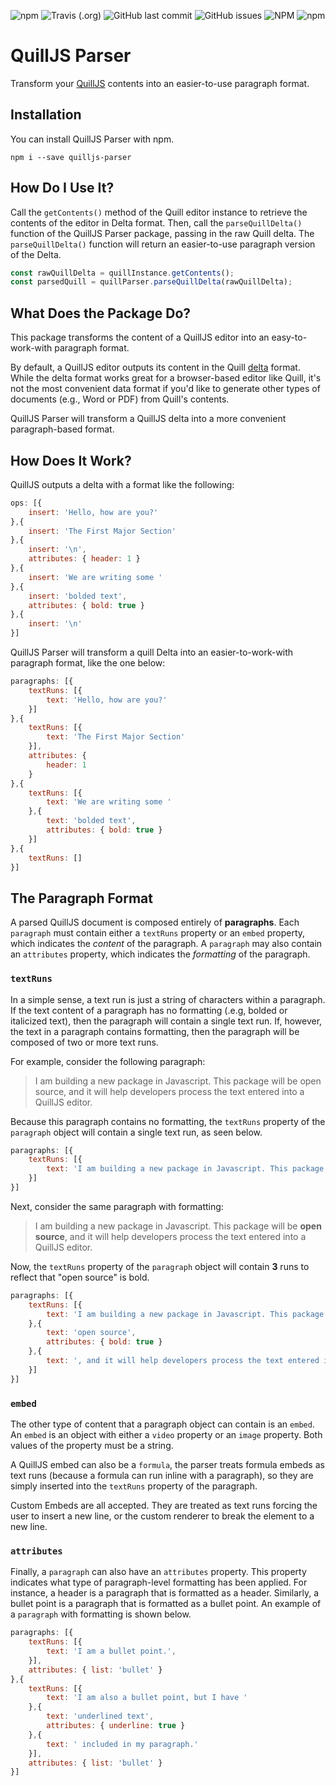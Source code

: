 ![npm](https://img.shields.io/npm/v/quilljs-parser) ![Travis (.org)](https://img.shields.io/travis/com/andrewraygilbert/quilljs-parser) ![GitHub last commit](https://img.shields.io/github/last-commit/andrewraygilbert/quilljs-parser) ![GitHub issues](https://img.shields.io/github/issues/andrewraygilbert/quilljs-parser) ![NPM](https://img.shields.io/npm/l/quilljs-parser) ![npm](https://img.shields.io/npm/dm/quilljs-parser)

# QuillJS Parser
Transform your [QuillJS](https://quilljs.com) contents into an easier-to-use paragraph format.

## Installation
You can install QuillJS Parser with npm.

```
npm i --save quilljs-parser
```
## How Do I Use It?

Call the `getContents()` method of the Quill editor instance to retrieve the contents of the editor in Delta format. Then, call the `parseQuillDelta()` function of the QuillJS Parser package, passing in the raw Quill delta. The `parseQuillDelta()` function will return an easier-to-use paragraph version of the Delta.

```javascript
const rawQuillDelta = quillInstance.getContents();
const parsedQuill = quillParser.parseQuillDelta(rawQuillDelta);
```

## What Does the Package Do?

This package transforms the content of a QuillJS editor into an easy-to-work-with paragraph format.

By default, a QuillJS editor outputs its content in the Quill [delta](https://quilljs.com/docs/delta/) format. While the delta format works great for a browser-based editor like Quill, it's not the most convenient data format if you'd like to generate other types of documents (e.g., Word or PDF) from Quill's contents. 

QuillJS Parser will transform a QuillJS delta into a more convenient paragraph-based format.

## How Does It Work?

QuillJS outputs a delta with a format like the following:

```javascript
ops: [{
    insert: 'Hello, how are you?'
},{
    insert: 'The First Major Section'
},{
    insert: '\n',
    attributes: { header: 1 }
},{
    insert: 'We are writing some '
},{
    insert: 'bolded text',
    attributes: { bold: true }
},{
    insert: '\n'
}]
```

QuillJS Parser will transform a quill Delta into an easier-to-work-with paragraph format, like the one below:

```javascript
paragraphs: [{
    textRuns: [{
        text: 'Hello, how are you?'
    }]
},{
    textRuns: [{
        text: 'The First Major Section'
    }],
    attributes: {
        header: 1
    }
},{
    textRuns: [{
        text: 'We are writing some '
    },{
        text: 'bolded text',
        attributes: { bold: true }
    }]
},{
    textRuns: []
}]
```

## The Paragraph Format

A parsed QuillJS document is composed entirely of **paragraphs**. Each `paragraph` must contain either a `textRuns` property or an `embed` property, which indicates the *content* of the paragraph. A `paragraph` may also contain an `attributes` property, which indicates the *formatting* of the paragraph.

### `textRuns`

In a simple sense, a text run is just a string of characters within a paragraph. If the text content of a paragraph has no formatting (.e.g, bolded or italicized text), then the paragraph will contain a single text run. If, however, the text in a paragraph contains formatting, then the paragraph will be composed of two or more text runs. 

For example, consider the following paragraph:

> I am building a new package in Javascript. This package will be open source, and it will help developers process the text entered into a QuillJS editor.

Because this paragraph contains no formatting, the `textRuns` property of the `paragraph` object will contain a single text run, as seen below.

```javascript
paragraphs: [{
    textRuns: [{
        text: 'I am building a new package in Javascript. This package will be open source, and it will help developers process the text entered into a QuillJS editor.'
    }]
}]
```

Next, consider the same paragraph with formatting:

> I am building a new package in Javascript. This package will be **open source**, and it will help developers process the text entered into a QuillJS editor.

Now, the `textRuns` property of the `paragraph` object will contain **3** runs to reflect that "open source" is bold.

```javascript
paragraphs: [{
    textRuns: [{
        text: 'I am building a new package in Javascript. This package will be '
    },{
        text: 'open source',
        attributes: { bold: true }
    },{
        text: ', and it will help developers process the text entered into a QuillJS editor.'
    }]
}]
```

### `embed`

The other type of content that a paragraph object can contain is an `embed`. An `embed` is an object with either a `video` property or an `image` property. Both values of the property must be a string.

A QuillJS embed can also be a `formula`, the parser treats formula embeds as text runs (because a formula can run inline with a paragraph), so they are simply inserted into the `textRuns` property of the paragraph.

Custom Embeds are all accepted.
They are treated as text runs forcing the user to insert a new line, or the custom renderer to break the element to a new line.



### `attributes`

Finally, a `paragraph` can also have an `attributes` property. This property indicates what type of paragraph-level formatting has been applied. For instance, a header is a paragraph that is formatted as a header. Similarly, a bullet point is a paragraph that is formatted as a bullet point. An example of a `paragraph` with formatting is shown below.

```javascript
paragraphs: [{
    textRuns: [{
        text: 'I am a bullet point.',
    }],
    attributes: { list: 'bullet' }
},{
    textRuns: [{
        text: 'I am also a bullet point, but I have '
    },{
        text: 'underlined text',
        attributes: { underline: true }
    },{
        text: ' included in my paragraph.'
    }],
    attributes: { list: 'bullet' }
}]
```